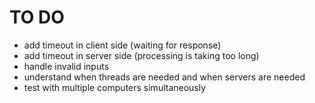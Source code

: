 # TO DO

- add timeout in client side (waiting for response)
- add timeout in server side (processing is taking too long)
- handle invalid inputs
- understand when threads are needed and when servers are needed
- test with multiple computers simultaneously